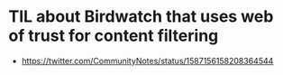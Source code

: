 # TIL about Birdwatch that uses web of trust for content filtering

* https://twitter.com/CommunityNotes/status/1587156158208364544
